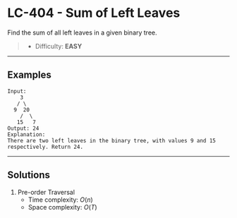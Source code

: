 # LC-404 - Sum of Left Leaves

Find the sum of all left leaves in a given binary tree.

> * Difficulty: **EASY**

---
## Examples

```
Input:
    3
   / \
  9  20
    /  \
   15   7
Output: 24
Explanation:
There are two left leaves in the binary tree, with values 9 and 15 respectively. Return 24.
```

---
## Solutions

1. Pre-order Traversal
    * Time complexity: $O(n)$
    * Space complexity: $O(T)$